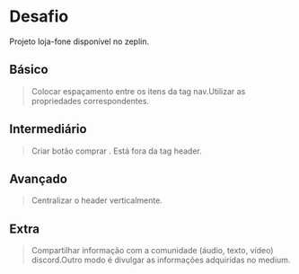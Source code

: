 # Desafio

Projeto loja-fone disponível no zeplin.

## Básico

> Colocar espaçamento entre os itens da tag nav.Utilizar as propriedades correspondentes.

## Intermediário

> Criar botão comprar . Está fora da tag header.

## Avançado

> Centralizar o header verticalmente.

## Extra

> Compartilhar informação com a comunidade (áudio, texto, vídeo) discord.Outro modo é divulgar as informações adquiridas no medium.
